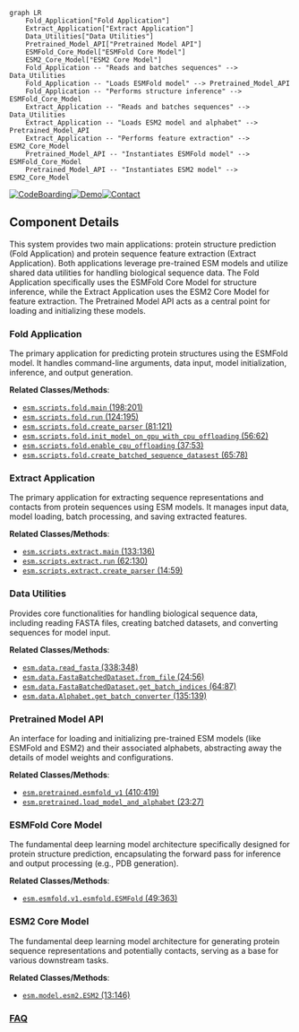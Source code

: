 ```mermaid
graph LR
    Fold_Application["Fold Application"]
    Extract_Application["Extract Application"]
    Data_Utilities["Data Utilities"]
    Pretrained_Model_API["Pretrained Model API"]
    ESMFold_Core_Model["ESMFold Core Model"]
    ESM2_Core_Model["ESM2 Core Model"]
    Fold_Application -- "Reads and batches sequences" --> Data_Utilities
    Fold_Application -- "Loads ESMFold model" --> Pretrained_Model_API
    Fold_Application -- "Performs structure inference" --> ESMFold_Core_Model
    Extract_Application -- "Reads and batches sequences" --> Data_Utilities
    Extract_Application -- "Loads ESM2 model and alphabet" --> Pretrained_Model_API
    Extract_Application -- "Performs feature extraction" --> ESM2_Core_Model
    Pretrained_Model_API -- "Instantiates ESMFold model" --> ESMFold_Core_Model
    Pretrained_Model_API -- "Instantiates ESM2 model" --> ESM2_Core_Model
```
[![CodeBoarding](https://img.shields.io/badge/Generated%20by-CodeBoarding-9cf?style=flat-square)](https://github.com/CodeBoarding/GeneratedOnBoardings)[![Demo](https://img.shields.io/badge/Try%20our-Demo-blue?style=flat-square)](https://www.codeboarding.org/demo)[![Contact](https://img.shields.io/badge/Contact%20us%20-%20contact@codeboarding.org-lightgrey?style=flat-square)](mailto:contact@codeboarding.org)

## Component Details

This system provides two main applications: protein structure prediction (Fold Application) and protein sequence feature extraction (Extract Application). Both applications leverage pre-trained ESM models and utilize shared data utilities for handling biological sequence data. The Fold Application specifically uses the ESMFold Core Model for structure inference, while the Extract Application uses the ESM2 Core Model for feature extraction. The Pretrained Model API acts as a central point for loading and initializing these models.

### Fold Application
The primary application for predicting protein structures using the ESMFold model. It handles command-line arguments, data input, model initialization, inference, and output generation.


**Related Classes/Methods**:

- <a href="https://github.com/facebookresearch/esm/blob/master/scripts/fold.py#L198-L201" target="_blank" rel="noopener noreferrer">`esm.scripts.fold.main` (198:201)</a>
- <a href="https://github.com/facebookresearch/esm/blob/master/scripts/fold.py#L124-L195" target="_blank" rel="noopener noreferrer">`esm.scripts.fold.run` (124:195)</a>
- <a href="https://github.com/facebookresearch/esm/blob/master/scripts/fold.py#L81-L121" target="_blank" rel="noopener noreferrer">`esm.scripts.fold.create_parser` (81:121)</a>
- <a href="https://github.com/facebookresearch/esm/blob/master/scripts/fold.py#L56-L62" target="_blank" rel="noopener noreferrer">`esm.scripts.fold.init_model_on_gpu_with_cpu_offloading` (56:62)</a>
- <a href="https://github.com/facebookresearch/esm/blob/master/scripts/fold.py#L37-L53" target="_blank" rel="noopener noreferrer">`esm.scripts.fold.enable_cpu_offloading` (37:53)</a>
- <a href="https://github.com/facebookresearch/esm/blob/master/scripts/fold.py#L65-L78" target="_blank" rel="noopener noreferrer">`esm.scripts.fold.create_batched_sequence_datasest` (65:78)</a>


### Extract Application
The primary application for extracting sequence representations and contacts from protein sequences using ESM models. It manages input data, model loading, batch processing, and saving extracted features.


**Related Classes/Methods**:

- <a href="https://github.com/facebookresearch/esm/blob/master/scripts/extract.py#L133-L136" target="_blank" rel="noopener noreferrer">`esm.scripts.extract.main` (133:136)</a>
- <a href="https://github.com/facebookresearch/esm/blob/master/scripts/extract.py#L62-L130" target="_blank" rel="noopener noreferrer">`esm.scripts.extract.run` (62:130)</a>
- <a href="https://github.com/facebookresearch/esm/blob/master/scripts/extract.py#L14-L59" target="_blank" rel="noopener noreferrer">`esm.scripts.extract.create_parser` (14:59)</a>


### Data Utilities
Provides core functionalities for handling biological sequence data, including reading FASTA files, creating batched datasets, and converting sequences for model input.


**Related Classes/Methods**:

- <a href="https://github.com/facebookresearch/esm/blob/master/esm/data.py#L338-L348" target="_blank" rel="noopener noreferrer">`esm.data.read_fasta` (338:348)</a>
- <a href="https://github.com/facebookresearch/esm/blob/master/esm/data.py#L24-L56" target="_blank" rel="noopener noreferrer">`esm.data.FastaBatchedDataset.from_file` (24:56)</a>
- <a href="https://github.com/facebookresearch/esm/blob/master/esm/data.py#L64-L87" target="_blank" rel="noopener noreferrer">`esm.data.FastaBatchedDataset.get_batch_indices` (64:87)</a>
- <a href="https://github.com/facebookresearch/esm/blob/master/esm/data.py#L135-L139" target="_blank" rel="noopener noreferrer">`esm.data.Alphabet.get_batch_converter` (135:139)</a>


### Pretrained Model API
An interface for loading and initializing pre-trained ESM models (like ESMFold and ESM2) and their associated alphabets, abstracting away the details of model weights and configurations.


**Related Classes/Methods**:

- <a href="https://github.com/facebookresearch/esm/blob/master/esm/pretrained.py#L410-L419" target="_blank" rel="noopener noreferrer">`esm.pretrained.esmfold_v1` (410:419)</a>
- <a href="https://github.com/facebookresearch/esm/blob/master/esm/pretrained.py#L23-L27" target="_blank" rel="noopener noreferrer">`esm.pretrained.load_model_and_alphabet` (23:27)</a>


### ESMFold Core Model
The fundamental deep learning model architecture specifically designed for protein structure prediction, encapsulating the forward pass for inference and output processing (e.g., PDB generation).


**Related Classes/Methods**:

- <a href="https://github.com/facebookresearch/esm/blob/master/esm/esmfold/v1/esmfold.py#L49-L363" target="_blank" rel="noopener noreferrer">`esm.esmfold.v1.esmfold.ESMFold` (49:363)</a>


### ESM2 Core Model
The fundamental deep learning model architecture for generating protein sequence representations and potentially contacts, serving as a base for various downstream tasks.


**Related Classes/Methods**:

- <a href="https://github.com/facebookresearch/esm/blob/master/esm/model/esm2.py#L13-L146" target="_blank" rel="noopener noreferrer">`esm.model.esm2.ESM2` (13:146)</a>




### [FAQ](https://github.com/CodeBoarding/GeneratedOnBoardings/tree/main?tab=readme-ov-file#faq)